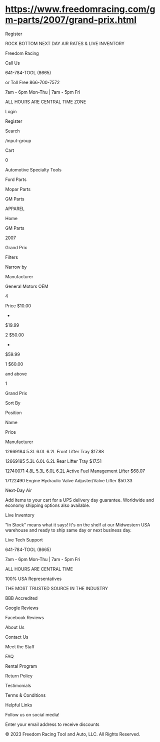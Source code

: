 # https://www.freedomracing.com/gm-parts/2007/grand-prix.html

Register

ROCK BOTTOM NEXT DAY AIR RATES & LIVE INVENTORY

Freedom Racing

Call Us

641-784-TOOL (8665)

or Toll Free 866-700-7572

7am - 6pm Mon-Thu | 7am - 5pm Fri

ALL HOURS ARE CENTRAL TIME ZONE

Login

Register

Search

/input-group

Cart

0

Automotive Specialty Tools

Ford Parts

Mopar Parts

GM Parts

APPAREL

Home

GM Parts

2007

Grand Prix

Filters

Narrow by

Manufacturer

General Motors OEM

4

Price
$10.00

-
$19.99

2
$50.00

-
$59.99

1
$60.00

and above

1

Grand Prix

Sort By

Position

Name

Price

Manufacturer

12669184 5.3L 6.0L 6.2L Front Lifter Tray
$17.88

12669185 5.3L 6.0L 6.2L Rear Lifter Tray
$17.51

12740071 4.8L 5.3L 6.0L 6.2L Active Fuel Management Lifter
$68.07

17122490 Engine Hydraulic Valve Adjuster/Valve Lifter
$50.33

<div class="toolbar-bottom">

</div>

Next-Day Air

Add items to your cart for a UPS delivery day guarantee. Worldwide and economy shipping options also available.

Live Inventory

"In Stock" means what it says! It's on the shelf at our Midwestern USA warehouse and ready to ship same day or next business day.

Live Tech Support

641-784-TOOL (8665)

7am - 6pm Mon-Thu | 7am - 5pm Fri

ALL HOURS ARE CENTRAL TIME

100% USA Representatives

THE MOST TRUSTED SOURCE IN THE INDUSTRY

BBB Accredited

Google Reviews

Facebook Reviews

About Us

Contact Us

Meet the Staff

FAQ

Rental Program

Return Policy

Testimonials

Terms & Conditions

Helpful Links

Follow us on social media!

Enter your email address to receive discounts

© 2023 Freedom Racing Tool and Auto, LLC. All Rights Reserved.